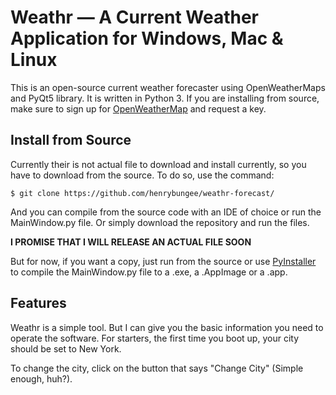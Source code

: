 # Weathr — A Current Weather Application for Windows, Mac & Linux

This is an open-source current weather forecaster using OpenWeatherMaps and PyQt5 library.
It is written in Python 3. If you are installing from source, make sure to sign up for
[OpenWeatherMap](https://openweathermap.org/ "OpenWeatherMap") and request a key.

## Install from Source

Currently their is not actual file to download and install
currently, so you have to download from the source. To do so, use the 
command:

```
$ git clone https://github.com/henrybungee/weathr-forecast/
```

And you can compile from the source code with an IDE
of choice or run the MainWindow.py file. Or simply 
download the repository and run the files.

**I PROMISE THAT I WILL RELEASE AN ACTUAL FILE SOON**

But for now, if you want a copy, just run from the source
or use [PyInstaller](https://www.pyinstaller.org/ "PyInstaller's Homepage")
to compile the MainWindow.py file to a .exe, a .AppImage
or a .app. 

## Features

Weathr is a simple tool. But I can give you
the basic information you need to operate the 
software. For starters, the first time you boot
up, your city should be set to New York. 



To change the city, click on the button that says
"Change City" (Simple enough, huh?). 
